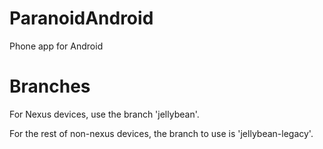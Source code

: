 ParanoidAndroid
===========================

Phone app for Android

Branches
=========
For Nexus devices, use the branch 'jellybean'.

For the rest of non-nexus devices, the branch to use is 'jellybean-legacy'.

